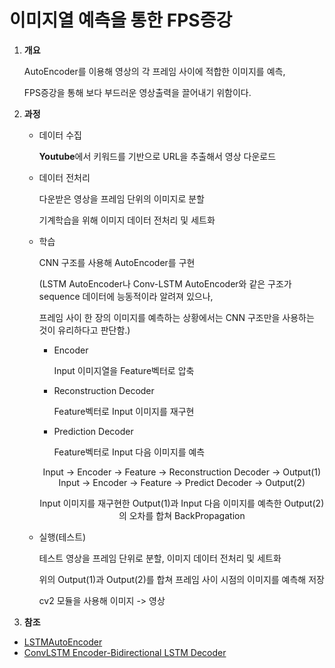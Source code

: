 # 이미지열 예측을 통한 FPS증강

1. **개요** 

   AutoEncoder를 이용해 영상의 각 프레임 사이에 적합한 이미지를 예측,

   FPS증강을 통해 보다 부드러운 영상출력을 끌어내기 위함이다.

   

2. **과정**

   - 데이터 수집

     **Youtube**에서 키워드를 기반으로 URL을 추출해서 영상 다운로드

     

   - 데이터 전처리

     다운받은 영상을 프레임 단위의 이미지로 분할

     기계학습을 위해 이미지 데이터 전처리 및 세트화

     

   - 학습

     CNN 구조를 사용해 AutoEncoder를 구현 

     (LSTM AutoEncoder나 Conv-LSTM AutoEncoder와 같은 구조가 sequence 데이터에 능동적이라 알려져 있으나,

     프레임 사이 한 장의 이미지를 예측하는 상황에서는 CNN 구조만을 사용하는 것이 유리하다고 판단함.)
     
     - Encoder 
     
       Input 이미지열을 Feature벡터로 압축
     
     - Reconstruction Decoder
     
       Feature벡터로 Input 이미지를 재구현
     
     - Prediction Decoder
     
       Feature벡터로 Input 다음 이미지를 예측
     
     <center>Input -> Encoder -> Feature -> Reconstruction Decoder -> Output(1)<center>
     
     <center>Input -> Encoder -> Feature -> Predict Decoder -> Output(2)<center>
     
     Input 이미지를 재구현한 Output(1)과 Input 다음 이미지를 예측한 Output(2)의 오차를 합쳐 BackPropagation
     
     
     
   - 실행(테스트)
   
     테스트 영상을 프레임 단위로 분할, 이미지 데이터 전처리 및 세트화
   
     위의 Output(1)과 Output(2)를 합쳐 프레임 사이 시점의 이미지를 예측해 저장
   
     cv2 모듈을 사용해 이미지 -> 영상
   
     

4.  **참조**
   + [LSTMAutoEncoder](https://joungheekim.github.io/2020/10/11/code-review/)
   + [ConvLSTM Encoder-Bidirectional LSTM Decoder](https://hwk0702.github.io/treatise%20review/2021/04/08/ConvLSTAMAE/)
